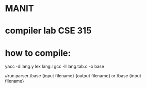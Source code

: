 # MANIT
# compiler lab CSE 315

# how to compile: 
yacc -d lang.y
lex lang.l
gcc -ll lang.tab.c -o base

#run parser
/base  {input filename} {output filename}
    or
/base  {input filename}
